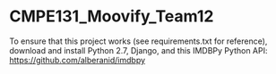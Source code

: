 # CMPE131_Moovify_Team12
To ensure that this project works (see requirements.txt for reference), download and install Python 2.7, Django, and this IMDBPy Python API: 
https://github.com/alberanid/imdbpy 
